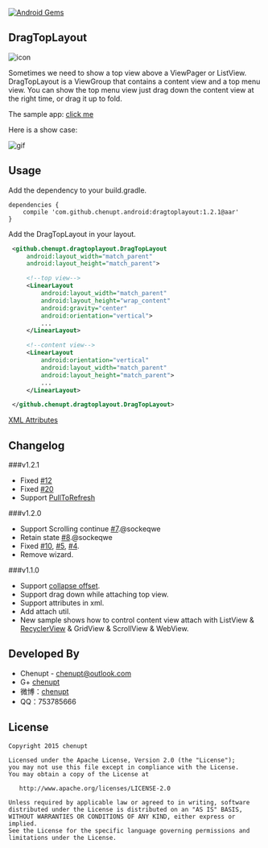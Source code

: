 [![Android Gems](http://www.android-gems.com/badge/chenupt/DragTopLayout.svg?branch=master)](http://www.android-gems.com/lib/chenupt/DragTopLayout)

DragTopLayout
---
![icon](https://raw.githubusercontent.com/chenupt/DragTopLayout/master/imgs/icon.png)


Sometimes we need to show a top view above a ViewPager or ListView. DragTopLayout is a ViewGroup that contains a content view and a top menu view. You can show the top menu view just drag down the content view at the right time, or drag it up to fold.



The sample app: [click me](https://github.com/chenupt/DragTopLayout/raw/master/imgs/sample-debug-1.2.1.apk)

Here is a show case: 

![gif](https://raw.githubusercontent.com/chenupt/DragTopLayout/master/imgs/dragtop_1.1.0.gif)

Usage
---
Add the dependency to your build.gradle.

```
dependencies {
    compile 'com.github.chenupt.android:dragtoplayout:1.2.1@aar'
}
```

Add the DragTopLayout in your layout.

```xml
 <github.chenupt.dragtoplayout.DragTopLayout
     android:layout_width="match_parent"
     android:layout_height="match_parent">

     <!--top view-->
     <LinearLayout
         android:layout_width="match_parent"
         android:layout_height="wrap_content"
         android:gravity="center"
         android:orientation="vertical">
         ...
     </LinearLayout>

     <!--content view-->
     <LinearLayout
         android:orientation="vertical"
         android:layout_width="match_parent"
         android:layout_height="match_parent">
         ...
     </LinearLayout>

 </github.chenupt.dragtoplayout.DragTopLayout>
```

[XML Attributes](https://github.com/chenupt/DragTopLayout/blob/dev/library/src/main/res/values/attrs.xml)

Changelog
---
###v1.2.1
 * Fixed [#12](https://github.com/chenupt/DragTopLayout/issues/12)
 * Fixed [#20](https://github.com/chenupt/DragTopLayout/issues/20)
 * Support [PullToRefresh](https://github.com/chenupt/DragTopLayout/blob/master/sample%2Fsrc%2Fmain%2Fjava%2Fgithub%2Fchenupt%2Fdragtoplayout%2Fdemo%2Fpulltorefresh%2FPullToRefreshTopLayout.java)

###v1.2.0
 * Support Scrolling continue [#7](https://github.com/chenupt/DragTopLayout/pull/7).@sockeqwe
 * Retain state [#8](https://github.com/chenupt/DragTopLayout/pull/8).@sockeqwe
 * Fixed [#10](https://github.com/chenupt/DragTopLayout/issues/10), [#5](https://github.com/chenupt/DragTopLayout/issues/5), [#4](https://github.com/chenupt/DragTopLayout/issues/4).
 * Remove wizard.

###v1.1.0
 * Support [collapse offset](https://github.com/chenupt/DragTopLayout/issues/2).
 * Support drag down while attaching top view.
 * Support attributes in xml.
 * Add attach util.
 * New sample shows how to control content view attach with ListView & [RecyclerView](https://github.com/chenupt/DragTopLayout/issues/3) & GridView & ScrollView & WebView.
 

Developed By
---
 * Chenupt - <chenupt@outlook.com>
 * G+ [chenupt](https://plus.google.com/u/0/109194013506774756478)
 * 微博：[chenupt](http://weibo.com/p/1005052159173535/home)
 * QQ：753785666

License
---

    Copyright 2015 chenupt

    Licensed under the Apache License, Version 2.0 (the "License");
    you may not use this file except in compliance with the License.
    You may obtain a copy of the License at

       http://www.apache.org/licenses/LICENSE-2.0

    Unless required by applicable law or agreed to in writing, software
    distributed under the License is distributed on an "AS IS" BASIS,
    WITHOUT WARRANTIES OR CONDITIONS OF ANY KIND, either express or implied.
    See the License for the specific language governing permissions and
    limitations under the License.

